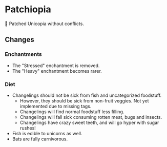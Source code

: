 # Patchiopia
🦄 Patched Unicopia without conflicts.

## Changes
### Enchantments
* The "Stressed" enchantment is removed.
* The "Heavy" enchantment becomes rarer.

### Diet
* Changelings should not be sick from fish and uncategorized foodstuff.
  * However, they should be sick from non-fruit veggies. Not yet implemented due to missing tags.
  * Changelings will find normal foodstuff less filling.
  * Changelings will fall sick consuming rotten meat, bugs and insects.
  * Changelings have crazy sweet teeth, and will go hyper with sugar rushes!
* Fish is edible to unicorns as well.
* Bats are fully carnivorous.